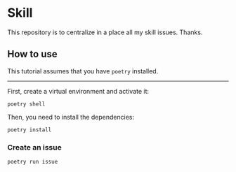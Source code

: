 # Skill

This repository is to centralize in a place all my skill issues. Thanks.

## How to use

This tutorial assumes that you have `poetry` installed.

---

First, create a virtual environment and activate it:

```
poetry shell
```

Then, you need to install the dependencies:

```
poetry install
```

### Create an issue

```
poetry run issue
```
